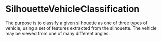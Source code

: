 # SilhouetteVehicleClassification
The purpose is to classify a given silhouette as one of three types of vehicle, using a set of features extracted from the silhouette. The vehicle may be viewed from one of many different angles. 

